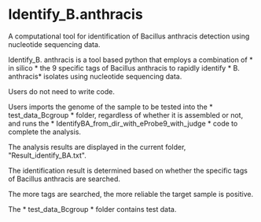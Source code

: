 # Identify_B.anthracis

A computational tool for identification of Bacillus anthracis detection using nucleotide sequencing data. 

Identify_B. anthracis is a tool based python that employs a combination of * in silico * the 9 specific tags of Bacillus anthracis to rapidly identify * B. anthracis* isolates using nucleotide sequencing data. 

Users do not need to write code. 

Users imports the genome of the sample to be tested into the * test_data_Bcgroup * folder, regardless of whether it is assembled or not, and runs the * IdentifyBA_from_dir_with_eProbe9_with_judge * code to complete the analysis. 

The analysis results are displayed in the current folder, "Result_identify_BA.txt". 

The identification result is determined based on whether the specific tags of  Bacillus anthracis are searched. 

The more tags are searched, the more reliable the target sample is positive. 

The * test_data_Bcgroup * folder contains test data.
